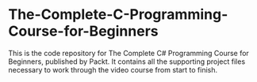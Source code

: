 # The-Complete-C-Programming-Course-for-Beginners
This is the code repository for The Complete C# Programming Course for Beginners, published by Packt. It contains all the supporting project files necessary to work through the video course from start to finish.

